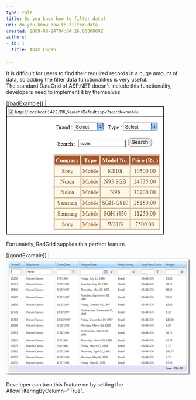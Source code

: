 ```yaml
---
type: rule
title: Do you know how to filter data?
uri: do-you-know-how-to-filter-data
created: 2009-08-24T04:04:26.0000000Z
authors:
- id: 1
  title: Adam Cogan

---
```


It is difficult for users to find their required records in a huge amount of data, so adding the filter data functionalities is very useful.  <br> 
The standard DataGrid of ASP.NET doesn't include this functionality, developers need to implement it by themselves.

[[badExample]]
| ![ Bad Example - implement data filter manually](FilterDataInDataGrid.jpg) 

Fortunately, RadGrid supplies this perfect feature.

[[goodExample]]
| ![ Good Example - add an attribute to filter data](FilterDataInRadGrid.jpg) 

Developer can turn this feature on by setting the AllowFilteringByColumn="True".
